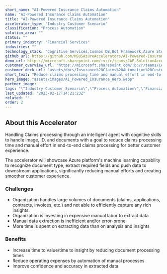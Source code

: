 ```yaml
---
short_name: "AI-Powered Insurance Claims Automation"
name: "AI-Powered Insurance Claims Automation"
title: "AI-Powered Insurance Claims Automation"
accelerator_type: "Industry Customer Scenario"
classification: "Process Automation"
solution_area: ""
status: ""
primary_industry: "Financial Services"
industries: ""
technology_stack: "Cognitive Services,Cosmos DB,Bot Framework,Azure Storage,Form Recognizer,Luis"
github_url: https://github.com/MSUSAzureAccelerators/AI-Powered-Insurance-Claims-Automation-Accelerator
demo_url: https://microsoft.sharepoint.com/:v:/r/teams/CAF-SolutionAccelerators/Shared%20Documents/General/BVA%20Files/AI-Powered%20Insurance%20Claims%20Automation/POV_demo_AI-Powered%20Insurance%20Claims%20Automation.mp4?csf=1&web=1&e=ByQsTd
customer_overview_url: "https://microsoft.sharepoint.com/:b:/r/teams/CAF-SolutionAccelerators/Shared%20Documents/General/BVA%20Files/AI-Powered%20Insurance%20Claims%20Automation/Insurance%20Claims%20Automation%20Overview.pdf?csf=1&web=1&e=Xzc93I"
customer_deck_url: "assets/docs/Insurance%20Claims%20Automation%20Customer%20Deck.pdf"
short_text: "Reduce claims processing time and manual effort in end-to-end claims processing for better customer experience."
hero_image: "assets/images/AI_Powered_Insurance_Hero.webp"
partner_image: 
tags: "\"Industry Customer Scenario\",\"Process Automation\",\"Financial Services\",\"Cognitive Services\",\"Cosmos DB\",\"Bot Framework\",\"Azure Storage\",\"Form Recognizer\",\"Luis\""
last_updated: "2023-02-17T14:21:23Z"
related: ""
order: 2
---
```

## About this Accelerator

Handling Claims processing through an intelligent agent with cognitive skills to handle image, ID, and documents with a goal to reduce claims processing time and manual effort in end-to-end claims processing for better customer experience.

The accelerator will showcase Azure platform's machine learning capability to recognize document type, extract required fields and push data to downstream applications, significantly reducing manual efforts and creating smoother customer experience.

### Challenges
- Organization handles large volumes of documents (claims, applications, contracts, invoices, etc.) and not able to efficiently capture any rich insights.
- Organization is investing in expensive manual labor to extract data
- Manual data extraction is inefficient and/or error-prone
- More time is spent on extracting data than on analysis and insights

### Benefits
- Increase time to value/time to insight by reducing document processing times
- Reduce operating expenses by automation of manual processes
- Improve confidence and accuracy in extracted data